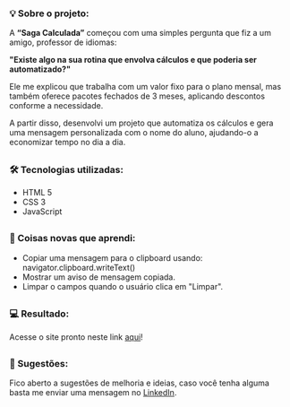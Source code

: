 ### 💡 Sobre o projeto:

A **“Saga Calculada”** começou com uma simples pergunta que fiz a um amigo, professor de idiomas:  

**"Existe algo na sua rotina que envolva cálculos e que poderia ser automatizado?"**  

Ele me explicou que trabalha com um valor fixo para o plano mensal, mas também oferece pacotes fechados de 3 meses, aplicando descontos conforme a necessidade.  

A partir disso, desenvolvi um projeto que automatiza os cálculos e gera uma mensagem personalizada com o nome do aluno, ajudando-o a economizar tempo no dia a dia.

##

### 🛠 Tecnologias utilizadas:

- HTML 5
- CSS 3
- JavaScript

##

### 📝 Coisas novas que aprendi:

- Copiar uma mensagem para o clipboard usando: navigator.clipboard.writeText()
- Mostrar um aviso de mensagem copiada.
- Limpar o campos quando o usuário clica em "Limpar".

##

### 💻 Resultado:

Acesse o site pronto neste link [aqui](https://oliveltonsantos.github.io/sagacalculada/)!

##

### 💬 Sugestões:

Fico aberto a sugestões de melhoria e ideias, caso você tenha alguma basta me enviar uma mensagem no [LinkedIn](https://www.linkedin.com/in/olivelton-santos).

